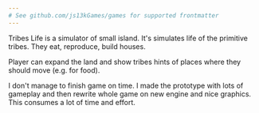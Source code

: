 ```yaml
---
# See github.com/js13kGames/games for supported frontmatter
---
```

Tribes Life is a simulator of small island. It's simulates life of the primitive tribes. They eat, reproduce, build houses.

Player can expand the land and show tribes hints of places where they should move (e.g. for food).

I don't manage to finish game on time. I made the prototype with lots of gameplay and then rewrite whole game on new engine and nice graphics. This consumes a lot of time and effort.